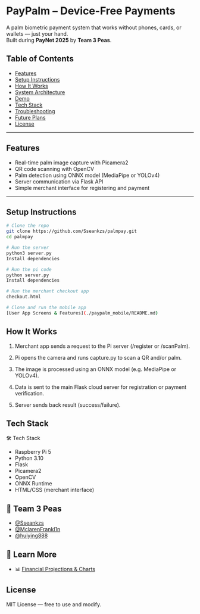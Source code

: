 # PayPalm – Device-Free Payments

A palm biometric payment system that works without phones, cards, or wallets — just your hand.  
Built during **PayNet 2025** by **Team 3 Peas**.

## Table of Contents

- [Features](#features)
- [Setup Instructions](#setup-instructions)
- [How It Works](#how-it-works)
- [System Architecture](#system-architecture)
- [Demo](#demo)
- [Tech Stack](#tech-stack)
- [Troubleshooting](#troubleshooting)
- [Future Plans](#future-plans)
- [License](#license)

---

## Features

- Real-time palm image capture with Picamera2
- QR code scanning with OpenCV
- Palm detection using ONNX model (MediaPipe or YOLOv4)
- Server communication via Flask API
- Simple merchant interface for registering and payment

---

## Setup Instructions

```bash
# Clone the repo
git clone https://github.com/Sseankzs/palmpay.git
cd palmpay

# Run the server
python3 server.py
Install dependencies

# Run the pi code
python server.py
Install dependencies

# Run the merchant checkout app
checkout.html

# Clone and run the mobile app
[User App Screens & Features](./paypalm_mobile/README.md)  
```
## How It Works
1. Merchant app sends a request to the Pi server (/register or /scanPalm).

2. Pi opens the camera and runs capture.py to scan a QR and/or palm.

3. The image is processed using an ONNX model (e.g. MediaPipe or YOLOv4).

4. Data is sent to the main Flask cloud server for registration or payment verification.

5. Server sends back result (success/failure).

## Tech Stack
🛠 Tech Stack
- Raspberry Pi 5
- Python 3.10
- Flask
- Picamera2
- OpenCV
- ONNX Runtime 
- HTML/CSS (merchant interface)

## 👥 Team 3 Peas

- [@Sseankzs](https://github.com/Sseankzs)  
- [@MclarenFrankl1n](https://github.com/MclarenFrankl1n)  
- [@huiying888](https://github.com/huiying888)

## 📖 Learn More
- 📊 [Financial Projections & Charts](./Paypalm_Financial_Projections/README.md)

## License
MIT License — free to use and modify.
